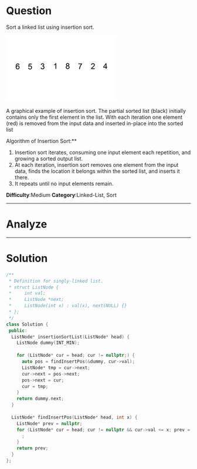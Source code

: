 
# Question

Sort a linked list using insertion sort.

![](/images/gifimage/Insertion-sort-example-300px.gif)

A graphical example of insertion sort. The partial sorted list (black) initially contains only the first element in the list.
With each iteration one element (red) is removed from the input data and inserted in-place into the sorted list
  
Algorithm of Insertion Sort:**

1. Insertion sort iterates, consuming one input element each repetition, and growing a sorted output list.
2. At each iteration, insertion sort removes one element from the input data, finds the location it belongs within the sorted list, and inserts it there.
3. It repeats until no input elements remain.

**Difficulty**:Medium
**Category**:Linked-List, Sort


------------

# Analyze

------------

# Solution

```cpp
/**
 * Definition for singly-linked list.
 * struct ListNode {
 *     int val;
 *     ListNode *next;
 *     ListNode(int x) : val(x), next(NULL) {}
 * };
 */
class Solution {
 public:
  ListNode* insertionSortList(ListNode* head) {
    ListNode dummy(INT_MIN);

    for (ListNode* cur = head; cur != nullptr;) {
      auto pos = findInsertPos(&dummy, cur->val);
      ListNode* tmp = cur->next;
      cur->next = pos->next;
      pos->next = cur;
      cur = tmp;
    }
    return dummy.next;
  }

  ListNode* findInsertPos(ListNode* head, int x) {
    ListNode* prev = nullptr;
    for (ListNode* cur = head; cur != nullptr && cur->val <= x; prev = cur, cur = cur->next) {
      ;
    }
    return prev;
  }
};
```